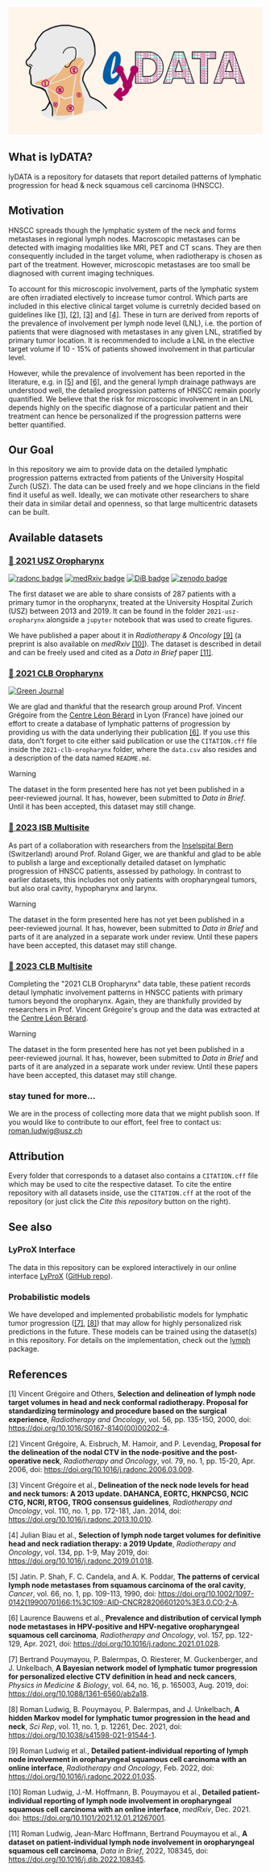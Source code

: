 ![social card](./github-social-card.png)

## What is lyDATA?

lyDATA is a repository for datasets that report detailed patterns of lymphatic progression for head & neck squamous cell carcinoma (HNSCC).


## Motivation

HNSCC spreads though the lymphatic system of the neck and forms metastases in regional lymph nodes. Macroscopic metastases can be detected with imaging modalities like MRI, PET and CT scans. They are then consequently included in the target volume, when radiotherapy is chosen as part of the treatment. However, microscopic metastases are too small be diagnosed with current imaging techniques.

To account for this microscopic involvement, parts of the lymphatic system are often irradiated electively to increase tumor control. Which parts are included in this elective clinical target volume is curretnly decided based on guidelines like [[1]](#1), [[2]](#2), [[3]](#3) and [[4]](#4). These in turn are derived from reports of the prevalence of involvement per lymph node level (LNL), i.e. the portion of patients that were diagnosed with metastases in any given LNL, stratified by primary tumor location. It is recommended to include a LNL in the elective target volume if 10 - 15% of patients showed involvement in that particular level.

However, while the prevalence of involvement has been reported in the literature, e.g. in [[5]](#5) and [[6]](#6), and the general lymph drainage pathways are understood well, the detailed progression patterns of HNSCC remain poorly quantified. We believe that the risk for microscopic involvement in an LNL depends highly on the specific diagnose of a particular patient and their treatment can hence be personalized if the progression patterns were better quantified.


## Our Goal

In this repository we aim to provide data on the detailed lymphatic progression patterns extracted from patients of the University Hospital Zurch (USZ). The data can be used freely and we hope clincians in the field find it useful as well. Ideally, we can motivate other researchers to share their data in similar detail and openness, so that large multicentric datasets can be built.


## Available datasets

###  [:open_file_folder: 2021 USZ Oropharynx]

[![radonc badge](https://img.shields.io/badge/Rad%20Onc-j.radonc.2022.01.035-3e6e0e)](https://doi.org/10.1016/j.radonc.2022.01.035)
[![medRxiv badge](https://img.shields.io/badge/medR%CF%87iv-2021.12.01.21267001-0e4c92)](https://doi.org/10.1101/2021.12.01.21267001)
[![DiB badge](https://img.shields.io/badge/DiB-10.1016%2Fj.dib.2022.108345-orange)](https://doi.org/10.1016/j.dib.2022.108345)
[![zenodo badge](https://img.shields.io/badge/DOI-10.5281%2Fzenodo.5833835-informational)](https://doi.org/10.5281/zenodo.5833835)

The first dataset we are able to share consists of 287 patients with a primary tumor in the oropharynx, treated at the University Hospital Zurich (USZ) between 2013 and 2019. It can be found in the folder `2021-usz-oropharynx` alongside a `jupyter` notebook that was used to create figures.

We have published a paper about it in *Radiotherapy & Oncology* [[9]](#9) (a preprint is also available on *medRxiv* [[10]](#10)). The dataset is described in detail and can be freely used and cited as a *Data in Brief* paper [[11]](#11).

[:open_file_folder: 2021 USZ Oropharynx]: https://github.com/rmnldwg/lyDATA/tree/main/2021-usz-oropharynx


### [:open_file_folder: 2021 CLB Oropharynx]

[![Green Journal](https://img.shields.io/badge/Rad%20Onc-j.radonc.2021.01.028-3e6e0e)](https://doi.org/10.1016/j.radonc.2021.01.028)

We are glad and thankful that the research group around Prof. Vincent Grégoire from the [Centre Léon Bérard] in Lyon (France) have joined our effort to create a database of lymphatic patterns of progression by providing us with the data underlying their publication [[6]](#6). If you use this data, don't forget to cite either said publication or use the `CITATION.cff` file inside the `2021-clb-oropharynx` folder, where the `data.csv` also resides and a description of the data named `README.md`.

> [!WARNING]
> The dataset in the form presented here has not yet been published in a peer-reviewed journal. It has, however, been submitted to *Data in Brief*. Until it has been accepted, this dataset may still change.

[:open_file_folder: 2021 CLB Oropharynx]: https://github.com/rmnldwg/lyDATA/tree/main/2021-clb-oropharynx
[Centre Léon Bérard]: https://www.centreleonberard.fr/en


### [:open_file_folder: 2023 ISB Multisite]

As part of a collaboration with researchers from the [Inselspital Bern] (Switzerland) around Prof. Roland Giger, we are thankful and glad to be able to publish a large and exceptionally detailed dataset on lymphatic progression of HNSCC patients, assessed by pathology. In contrast to earlier datasets, this includes not only patients with oropharyngeal tumors, but also oral cavity, hypopharynx and larynx.

> [!WARNING]
> The dataset in the form presented here has not yet been published in a peer-reviewed journal. It has, however, been submitted to *Data in Brief* and parts of it are analyzed in a separate work under review. Until these papers have been accepted, this dataset may still change.

[:open_file_folder: 2023 ISB Multisite]: https://github.com/rmnldwg/lyDATA/tree/main/2023-isb-multisite
[Inselspital Bern]: https://www.insel.ch/de/


### [:open_file_folder: 2023 CLB Multisite]

Completing the "2021 CLB Oropharynx" data table, these patient records detaul lymphatic involvement patterns in HNSCC patients with primary tumors beyond the oropharynx. Again, they are thankfully provided by researchers in Prof. Vincent Grégoire's group and the data was extracted at the [Centre Léon Bérard].

> [!WARNING]
> The dataset in the form presented here has not yet been published in a peer-reviewed journal. It has, however, been submitted to *Data in Brief* and parts of it are analyzed in a separate work under review. Until these papers have been accepted, this dataset may still change.

[:open_file_folder: 2023 CLB Multisite]: https://github.com/rmnldwg/lyDATA/tree/main/2023-clb-multisite
[Centre Léon Bérard]: https://www.centreleonberard.fr/en


### stay tuned for more...

We are in the process of collecting more data that we might publish soon. If you would like to contribute to our effort, feel free to contact us: [roman.ludwig@usz.ch]

[roman.ludwig@usz.ch]: mailto:roman.ludwig@usz.ch


## Attribution

Every folder that corresponds to a dataset also contains a `CITATION.cff` file which may be used to cite the respective dataset. To cite the entire repository with all datasets inside, use the `CITATION.cff` at the root of the repository (or just click the *Cite this repository* button on the right).


## See also

### LyProX Interface

The data in this repository can be explored interactively in our online interface [LyProX] ([GitHub repo]).

[LyProX]: https://lyprox.org
[GitHub repo]: https://github.com/rmnldwg/lyprox

### Probabilistic models

We have developed and implemented probabilistic models for lymphatic tumor progression ([[7]](#7), [[8]](#8)) that may allow for highly personalized risk predictions in the future. These models can be trained using the dataset(s) in this repository. For details on the implementation, check out the [lymph] package.

[lymph]: https://github.com/rmnldwg/lymph

## References

<a id="1">[1]</a>
Vincent Grégoire and Others,
**Selection and delineation of lymph node target volumes in head and neck conformal radiotherapy. Proposal for standardizing terminology and procedure based on the surgical experience**,
*Radiotherapy and Oncology*, vol. 56, pp. 135-150, 2000,
doi: https://doi.org/10.1016/S0167-8140(00)00202-4.

<a id="2">[2]</a>
Vincent Grégoire, A. Eisbruch, M. Hamoir, and P. Levendag,
**Proposal for the delineation of the nodal CTV in the node-positive and the post-operative neck**,
*Radiotherapy and Oncology*, vol. 79, no. 1, pp. 15-20, Apr. 2006,
doi: https://doi.org/10.1016/j.radonc.2006.03.009.

<a id="3">[3]</a>
Vincent Grégoire et al.,
**Delineation of the neck node levels for head and neck tumors: A 2013 update. DAHANCA, EORTC, HKNPCSG, NCIC CTG, NCRI, RTOG, TROG consensus guidelines**,
*Radiotherapy and Oncology*, vol. 110, no. 1, pp. 172-181, Jan. 2014,
doi: https://doi.org/10.1016/j.radonc.2013.10.010.

<a id="4">[4]</a>
Julian Biau et al.,
**Selection of lymph node target volumes for definitive head and neck radiation therapy: a 2019 Update**,
*Radiotherapy and Oncology*, vol. 134, pp. 1-9, May 2019,
doi: https://doi.org/10.1016/j.radonc.2019.01.018.

<a id="5">[5]</a>
Jatin. P. Shah, F. C. Candela, and A. K. Poddar,
**The patterns of cervical lymph node metastases from squamous carcinoma of the oral cavity**,
*Cancer*, vol. 66, no. 1, pp. 109-113, 1990,
doi: https://doi.org/10.1002/1097-0142(19900701)66:1%3C109::AID-CNCR2820660120%3E3.0.CO;2-A.

<a id="6">[6]</a>
Laurence Bauwens et al.,
**Prevalence and distribution of cervical lymph node metastases in HPV-positive and HPV-negative oropharyngeal squamous cell carcinoma**,
*Radiotherapy and Oncology*, vol. 157, pp. 122-129, Apr. 2021,
doi: https://doi.org/10.1016/j.radonc.2021.01.028.

<a id="7">[7]</a>
Bertrand Pouymayou, P. Balermpas, O. Riesterer, M. Guckenberger, and J. Unkelbach,
**A Bayesian network model of lymphatic tumor progression for personalized elective CTV definition in head and neck cancers**,
*Physics in Medicine & Biology*, vol. 64, no. 16, p. 165003, Aug. 2019,
doi: https://doi.org/10.1088/1361-6560/ab2a18.

<a id="8">[8]</a>
Roman Ludwig, B. Pouymayou, P. Balermpas, and J. Unkelbach,
**A hidden Markov model for lymphatic tumor progression in the head and neck**,
*Sci Rep*, vol. 11, no. 1, p. 12261, Dec. 2021,
doi: https://doi.org/10.1038/s41598-021-91544-1.

<a id="9">[9]</a>
Roman Ludwig et al.,
**Detailed patient-individual reporting of lymph node involvement in oropharyngeal squamous cell carcinoma with an online interface**,
*Radiotherapy and Oncology*, Feb. 2022,
doi: https://doi.org/10.1016/j.radonc.2022.01.035.

<a id="10">[10]</a>
Roman Ludwig, J.-M. Hoffmann, B. Pouymayou et al.,
**Detailed patient-individual reporting of lymph node involvement in oropharyngeal squamous cell carcinoma with an online interface**,
*medRxiv*, Dec. 2021.
doi: https://doi.org/10.1101/2021.12.01.21267001.

<a id="11">[11]</a>
Roman Ludwig, Jean-Marc Hoffmann, Bertrand Pouymayou et al.,
**A dataset on patient-individual lymph node involvement in oropharyngeal squamous cell carcinoma**,
*Data in Brief*, 2022, 108345,
doi: https://doi.org/10.1016/j.dib.2022.108345.
